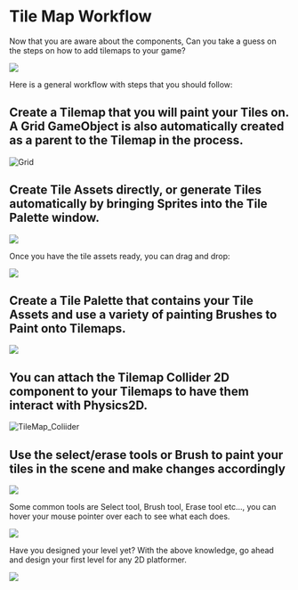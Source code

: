 # Tile Map Workflow

Now that you are aware about the components, Can you take a guess on the steps on how to add tilemaps to your game?

![](https://media.giphy.com/media/BpadRS0HKJ7Irh150L/giphy.gif)

Here is a general workflow with steps that you should follow:

## Create a Tilemap that you will paint your Tiles on. A Grid GameObject is also automatically created as a parent to the Tilemap in the process.

![Grid](https://user-images.githubusercontent.com/44625252/156932095-f33ff45b-df0e-40b1-850a-6c927fa7f8d4.png)

## Create Tile Assets directly, or generate Tiles automatically by bringing Sprites into the Tile Palette window.

![](https://user-images.githubusercontent.com/44625252/156932124-d9ef09d3-2034-4ab8-a452-80d6a7dba210.png)

Once you have the tile assets ready, you can drag and drop:

![](https://user-images.githubusercontent.com/44625252/156932347-abbf8b96-3cfe-4625-abce-ed5900e07d5a.png)

## Create a Tile Palette that contains your Tile Assets and use a variety of painting Brushes to Paint onto Tilemaps.

![](https://user-images.githubusercontent.com/44625252/156932360-e9a86007-08b7-41e3-a6ff-0c2009be75c3.png)

## You can attach the Tilemap Collider 2D component to your Tilemaps to have them interact with Physics2D.

![TileMap_Coliider](https://user-images.githubusercontent.com/44625252/156932437-5942254a-1107-4099-8cfc-43781e696dc7.png)

## Use the select/erase tools or Brush to paint your tiles in the scene and make changes accordingly

![](https://user-images.githubusercontent.com/44625252/156932512-1e9e11b9-3a39-428c-a81c-0ab89e209ddb.png)

Some common tools are Select tool, Brush tool, Erase tool etc..., you can hover your mouse pointer over each to see what each does.

![](https://user-images.githubusercontent.com/44625252/156932673-7a592c88-074c-4095-8681-8bcde9e80e49.png)

Have you designed your level yet? With the above knowledge, go ahead and design your first level for any 2D platformer.

![](https://media.giphy.com/media/bDU40XiztDAiEPyxiN/giphy.gif)
